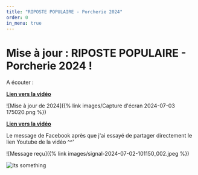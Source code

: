 ```yaml
---
title: "RIPOSTE POPULAIRE - Porcherie 2024"
order: 0
in_menu: true
---
```

# Mise à jour : RIPOSTE POPULAIRE - Porcherie 2024 !

A écouter :

**[Lien vers la vidéo](https://www.invidious.reallyaweso.me/watch?v=nRhLCT5nV1Q)**

![Mise à jour de 2024]({% link images/Capture d'écran 2024-07-03 175020.png %})


**[Lien vers la vidéo](https://www.invidious.reallyaweso.me/watch?v=nRhLCT5nV1Q)**


Le message de Facebook après que j'ai essayé de partager directement le lien Youtube de la vidéo ^^'


![Message reçu]({% link images/signal-2024-07-02-101150_002.jpeg %})


![Its something](https://i.kym-cdn.com/entries/icons/facebook/000/005/600/its-something.jpg) 